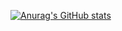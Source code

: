 [![Anurag's GitHub stats](https://github-readme-stats.vercel.app/api?username=LYNX-RBLX)](https://github.com/anuraghazra/github-readme-stats)
